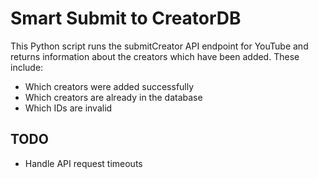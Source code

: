 # Smart Submit to CreatorDB

This Python script runs the submitCreator API endpoint for YouTube and returns information about the creators which have been added. These include:

- Which creators were added successfully
- Which creators are already in the database
- Which IDs are invalid

## TODO

- Handle API request timeouts

